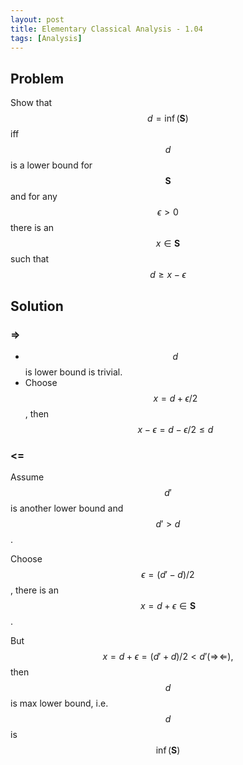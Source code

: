 ```yaml
---
layout: post
title: Elementary Classical Analysis - 1.04
tags: [Analysis]
---
```

## Problem

Show that $$d = \inf(\mathbf{S})$$ iff $$d$$ is a lower bound for $$\mathbf{S}$$ and for any $$\epsilon > 0$$ there is an $$x \in \mathbf{S}$$ such that $$d \geq x-\epsilon$$

## Solution

### => 
 
+ $$d$$ is lower bound is trivial.
+ Choose $$x = d + \epsilon/2$$, then $$x-\epsilon = d-\epsilon/2 \leq d$$

### <=  

Assume $$d'$$ is another lower bound and $$d' > d$$.

Choose $$\epsilon = (d'-d)/2$$, there is an $$x = d+\epsilon \in \mathbf{S}$$.

But $$x = d+\epsilon = (d'+d)/2 < d' (\Rightarrow\!\Leftarrow),$$ then $$d$$ is max lower bound, i.e. $$d$$ is $$\inf(\mathbf{S})$$